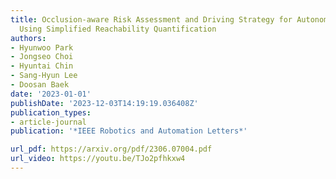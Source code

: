 ```yaml
---
title: Occlusion-aware Risk Assessment and Driving Strategy for Autonomous Vehicles
  Using Simplified Reachability Quantification
authors:
- Hyunwoo Park
- Jongseo Choi
- Hyuntai Chin
- Sang-Hyun Lee
- Doosan Baek
date: '2023-01-01'
publishDate: '2023-12-03T14:19:19.036408Z'
publication_types:
- article-journal
publication: '*IEEE Robotics and Automation Letters*'

url_pdf: https://arxiv.org/pdf/2306.07004.pdf
url_video: https://youtu.be/TJo2pfhkxw4
---
```

